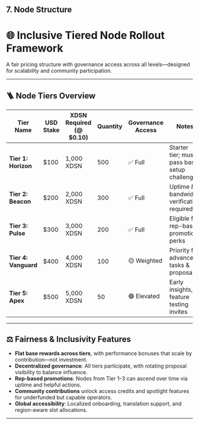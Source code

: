 ## 7. Node Structure

# 🌐 Inclusive Tiered Node Rollout Framework

A fair pricing structure with governance access across all levels—designed for scalability and community participation.

---

## 🪜 Node Tiers Overview

| Tier Name            | USD Stake | XDSN Required (@ $0.10) | Quantity | Governance Access | Notes                                         |
| -------------------- | --------- | ----------------------- | -------- | ----------------- | --------------------------------------------- |
| **Tier 1: Horizon**  | $100      | 1,000 XDSN              | 500      | ✅ Full           | Starter tier; must pass basic setup challenge |
| **Tier 2: Beacon**   | $200      | 2,000 XDSN              | 300      | ✅ Full           | Uptime & bandwidth verification required      |
| **Tier 3: Pulse**    | $300      | 3,000 XDSN              | 200      | ✅ Full           | Eligible for rep-based promotion perks        |
| **Tier 4: Vanguard** | $400      | 4,000 XDSN              | 100      | 🟡 Weighted       | Priority for advanced tasks & proposals       |
| **Tier 5: Apex**     | $500      | 5,000 XDSN              | 50       | 🟢 Elevated       | Early insights, feature testing invites       |

---

## ⚖️ Fairness & Inclusivity Features

- **Flat base rewards across tiers**, with performance bonuses that scale by contribution—not investment.
- **Decentralized governance**: All tiers participate, with rotating proposal visibility to balance influence.
- **Rep-based promotions**: Nodes from Tier 1–3 can ascend over time via uptime and helpful actions.
- **Community contributions** unlock access credits and spotlight features for underfunded but capable operators.
- **Global accessibility**: Localized onboarding, translation support, and region-aware slot allocations.

---
